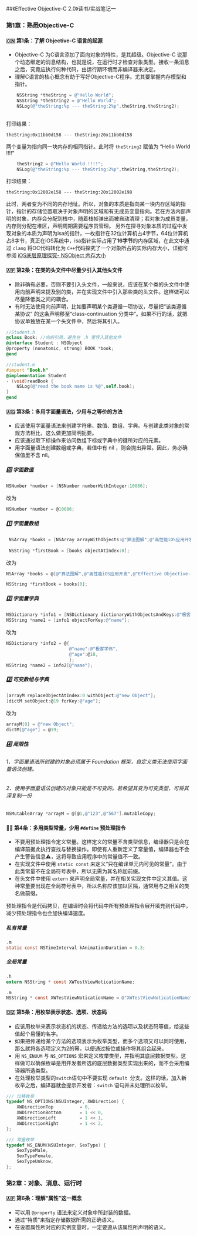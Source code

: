 ##《Effective Objective-C 2.0》读书/实战笔记一

### 第1章：熟悉Objective-C
#### 🇨🇳 第1条：了解 Objective-C 语言的起源
* Objective-C 为C语言添加了面向对象的特性，是其超级。Objective-C 说那个动态绑定的消息结构，也就是说，在运行时才检查对象类型。接收一条消息之后，究竟应执行何种代码，由运行期环境而非编译器来决定。
* 理解C语言的核心概念有助于写好Objective-C程序。尤其要掌握内存模型和指针。


``` objective-c
    NSString *theString = @"Hello World";
    NSString *theString2 = @"Hello World";
    NSLog(@"theString:%p --- theString:2%p",theString,theString2);
    
```
打印结果：

```
theString:0x11bb0d158 --- theString:20x11bb0d158
```
两个变量为指向同一块内存的相同指针。此时将 `theString2` 赋值为 “Hello World !!!!”

```objective-c
    theString2 = @"Hello World !!!!";
    NSLog(@"theString:%p --- theString:2%p",theString,theString2);
```
打印结果：

```
theString:0x12002e158 --- theString:20x12002e198
```
此时，两者变为不同的内存地址。所以，对象的本质是指向某一块内存区域的指针，指针的存储位置取决于对象声明的区域和有无成员变量指向。若在方法内部声明的对象，内存会分配到栈中，随着栈帧弹出而被自动清理；若对象为成员变量，内存则分配在堆区，声明周期需要程序员管理。
另外在探寻对象本质的过程中发现对象的本质为声明为isa的指针，一枚指针在32位计算机占4字节，64位计算机占8字节，真正在iOS系统中，isa指针实际占用了**16字节**的内存区域，在此文中通过 `clang` 将OC代码转化为 `C++`代码探究了一个对象所占的实际内存大小，详细可参阅 [iOS底层原理探究- NSObject 内存大小](https://blog.csdn.net/qxuewei/article/details/80547278) 

#### 🇦🇫 第2条：在类的头文件中尽量少引入其他头文件
* 除非确有必要，否则不要引入头文件，一般来说，应该在某个类的头文件中使用向前声明来提及别的类，并在实现文件中引入那些类的头文件。这样做可以尽量降低类之间的耦合。
* 有时无法使用向前声明，比如要声明某个类遵循一项协议，尽量把“该类遵循某协议” 的这条声明移至“class-continuation 分类中”。如果不行的话，就把协议单独放在某一个头文件中，然后将其引入。


```objective-c
//Student.h
@class Book; //向前引用，避免在 .h 里导入其他文件
@interface Student : NSObject
@property (nonatomic, strong) BOOK *book;
@end

//student.m
#import "Book.h"
@implementation Student
- (void)readBook {
    NSLog(@"read the book name is %@",self.book);
}
@end

```

#### 🇦🇬 第3条：多用字面量语法，少用与之等价的方法
* 应该使用字面量语法来创建字符串、数值、数组、字典。与创建此类对象的常规方法相比，这么做更加简明扼要。
* 应该通过取下标操作来访问数组下标或字典中的键所对应的元素。
* 用字面量语法创建数组或字典，若值中有 nil ，则会抛出异常。因此，务必确保值里不含 nil。

##### 0️⃣ 字面数值
```objective-c
NSNumber *number = [NSNumber numberWithInteger:10086];
```
改为

```objective-c
NSNumber *number = @10086;
```

##### 1️⃣ 字面量数组
```objective-c
 NSArray *books = [NSArray arrayWithObjects:@"算法图解",@"高性能iOS应用开发",@"Effective Objective-C 2.0", nil];
 
 NSString *firstBook = [books objectAtIndex:0];
```
改为

```objective-c
NSArray *books = @[@"算法图解",@"高性能iOS应用开发",@"Effective Objective-C 2.0"];

NSString *firstBook = books[0];
```

##### 2️⃣ 字面量字典

```objective-c
NSDictionary *info1 = [NSDictionary dictionaryWithObjectsAndKeys:@"极客学伟",@"name",[NSNumber numberWithInteger:18],@"age", nil];
NSString *name1 = [info1 objectForKey:@"name"];
```
改为

```objective-c
NSDictionary *info2 = @{
                        @"name":@"极客学伟",
                        @"age":@18,
                        };
NSString *name2 = info2[@"name"];
```

##### 3️⃣ 可变数组与字典

```objective-c
[arrayM replaceObjectAtIndex:0 withObject:@"new Object"];
[dictM setObject:@19 forKey:@"age"];
```
改为

```objective-c
arrayM[0] = @"new Object";
dictM[@"age"] = @19;
```

##### 4️⃣ 局限性
###### 1、字面量语法所创建的对象必须属于 Foundation 框架，自定义类无法使用字面量语法创建。

###### 2、使用字面量语法创建的对象只能是不可变的。若希望其变为可变类型，可将其深复制一份

```objective-c
NSMutableArray *arrayM = @[@1,@"123",@"567"].mutableCopy;
```
#### 🏳️‍🌈 第4条：多用类型常量，少用 `#define` 预处理指令
* 不要用预处理指令定义常量。这样定义的常量不含类型信息，编译器只是会在编译前据此执行查找与替换操作。即使有人重新定义了常量值，编译器也不会产生警告信息⚠️，这将导致应用程序中的常量值不一致。
* 在实现文件中使用 `static const` 来定义“只在编译单元内可见的常量”。由于此类常量不在全局符号表中，所以无需为其名称加前缀。
* 在头文件中使用 `extern` 来声明全局常量，并在相关实现文件中定义其值。这种常量要出现在全局符号表中，所以名称应该加以区隔，通常用与之相关的类名做前缀。

预处理指令是代码拷贝，在编译时会将代码中所有预处理指令展开填充到代码中，减少预处理指令也会加快编译速度。

##### 私有常量

```objective-c
.m
static const NSTimeInterval kAnimationDuration = 0.3;
```

##### 全局常量

```objective-c
.h
extern NSString * const XWTestViewNoticationName;

.m
NSString * const XWTestViewNoticationName = @"XWTestViewNoticationName";
```

#### 🇩🇿 第5条：用枚举表示状态、选项、状态码
* 应该用枚举来表示状态机的状态、传递给方法的选项以及状态码等值，给这些值起个易懂的名字。
* 如果把传递给某个方法的选项表示为枚举类型，而多个选项又可以同时使用，那么就将各选项定义为2的幂，以便通过按位或操作将其组合起来。
* 用 `NS_ENUUM` 与 `NS_OPTIONS` 宏来定义枚举类型，并指明其底层数据类型。这样做可以确保枚举是用开发者所选的底层数据类型实现出来的，而不会采用编译器所选类型。
* 在处理枚举类型的`switch`语句中不要实现 `default `分支。这样的话，加入新枚举之后，编译器就会提示开发者：`switch` 语句并未处理所以枚举。


```objective-c
/// 位移枚举
typedef NS_OPTIONS(NSUInteger, XWDirection) {
    XWDirectionTop          = 0,
    XWDirectionBottom       = 1 << 0,
    XWDirectionLeft         = 1 << 1,
    XWDirectionRight        = 1 << 2,
};

/// 常量枚举
typedef NS_ENUM(NSUInteger, SexType) {
    SexTypeMale,
    SexTypeFemale,
    SexTypeUnknow,
};
```

### 第2章：对象、消息、运行时
#### 🇦🇫 第6条：理解“属性”这一概念
* 可以用 `@property` 语法来定义对象中所封装的数据。
* 通过“特质”来指定存储数据所需的正确语义。
* 在设置属性所对应的实例变量时，一定要遵从该属性所声明的语义。


